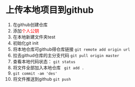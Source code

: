 # 上传本地项目到github <br>
  1. 在github创建仓库 <br>
  2. 添加<font color=red>个人公钥 </font>
  3. 在本地新建文件夹test <br>
  4. 初始化git init <br>
  5. 将本地仓库可github得仓库链接 `git remote add origin url` <br>
  6. 拉去githud仓库的主分支代码 `git pull origin master` <br>
  7. 查看本地代码状态： `git status ` <br>
  8. 将文件全部加入本地仓库 ` git add .` <br>
  9. `git commit -am 'des'` <br>
  10. 将文件推送到github ` git push ` <br>
